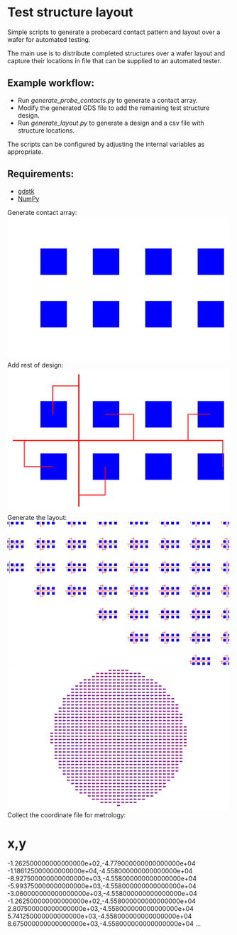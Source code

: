 # Test structure layout
Simple scripts to generate a probecard contact pattern and layout over a wafer for automated testing.

The main use is to distribute completed structures over a wafer layout and capture their locations in file that can be supplied to an automated tester.

## Example workflow:

- Run _generate_probe_contacts.py_ to generate a contact array.
- Modify the generated GDS file to add the remaining test structure design.
- Run _generate_layout.py_ to generate a design and a csv file with structure locations.

The scripts can be configured by adjusting the internal variables as appropriate.

## Requirements:
- [gdstk](https://github.com/heitzmann/gdstk)
- [NumPy](https://numpy.org)

Generate contact array:
![](/img/resize_probes_4x2_480um.png)
Add rest of design:
![](/img/resize_teststructure.png)
Generate the layout:
![](/img/resize_layout_zoom.png)
![](/img/resize_layout.png)
Collect the coordinate file for metrology:


# x,y
-1.262500000000000000e+02,-4.779000000000000000e+04
-1.186125000000000000e+04,-4.558000000000000000e+04
-8.927500000000000000e+03,-4.558000000000000000e+04
-5.993750000000000000e+03,-4.558000000000000000e+04
-3.060000000000000000e+03,-4.558000000000000000e+04
-1.262500000000000000e+02,-4.558000000000000000e+04
2.807500000000000000e+03,-4.558000000000000000e+04
5.741250000000000000e+03,-4.558000000000000000e+04
8.675000000000000000e+03,-4.558000000000000000e+04
...


